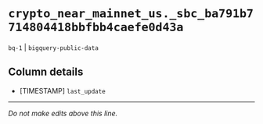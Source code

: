 # `crypto_near_mainnet_us._sbc_ba791b7714804418bbfbb4caefe0d43a`
`bq-1` | `bigquery-public-data`

## Column details
* [TIMESTAMP] `last_update`

-------------------------------------------------------------------------------
*Do not make edits above this line.*
